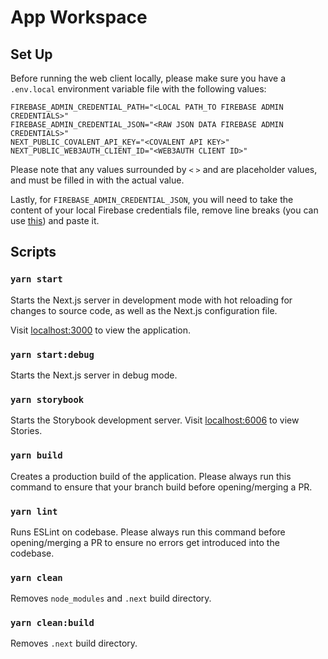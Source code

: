 # App Workspace

## Set Up

Before running the web client locally, please make sure you have a `.env.local` environment variable file with the following values:

```shell
FIREBASE_ADMIN_CREDENTIAL_PATH="<LOCAL PATH_TO FIREBASE ADMIN CREDENTIALS>"
FIREBASE_ADMIN_CREDENTIAL_JSON="<RAW JSON DATA FIREBASE ADMIN CREDENTIALS>"
NEXT_PUBLIC_COVALENT_API_KEY="<COVALENT API KEY>"
NEXT_PUBLIC_WEB3AUTH_CLIENT_ID="<WEB3AUTH CLIENT ID>"
```

Please note that any values surrounded by `<` `>` and are placeholder values, and must be filled in with the actual value.

Lastly, for `FIREBASE_ADMIN_CREDENTIAL_JSON`, you will need to take the content of your local Firebase credentials file, remove line breaks (you can use [this](https://www.textfixer.com/tools/remove-line-breaks.php)) and paste it.

## Scripts

### `yarn start`

Starts the Next.js server in development mode with hot reloading for changes to source code, as well as the Next.js configuration file.

Visit [localhost:3000](http://localhost:3000) to view the application.

### `yarn start:debug`

Starts the Next.js server in debug mode.

### `yarn storybook`

Starts the Storybook development server.
Visit [localhost:6006](http://localhost:6006) to view Stories.

### `yarn build`

Creates a production build of the application. Please always run this command to ensure that your branch build before opening/merging a PR.

### `yarn lint`

Runs ESLint on codebase. Please always run this command before opening/merging a PR to ensure no errors get introduced into the codebase.

### `yarn clean`

Removes `node_modules` and `.next` build directory.

### `yarn clean:build`

Removes `.next` build directory.
